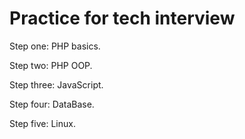 # Practice for tech interview

Step one: PHP basics.

Step two: PHP OOP.

Step three: JavaScript.

Step four: DataBase.

Step five: Linux.
